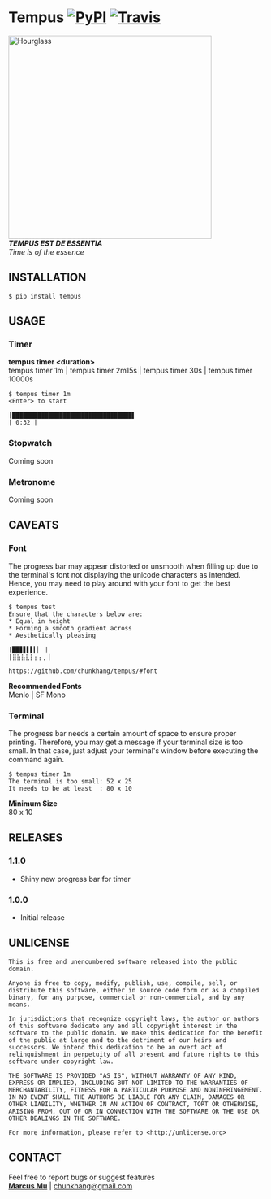 # Tempus [![PyPI](https://img.shields.io/pypi/v/tempus.svg)](https://pypi.python.org/pypi/tempus) [![Travis](https://img.shields.io/travis/chunkhang/tempus.svg)](https://travis-ci.org/chunkhang/tempus)

<img src="https://images.unsplash.com/photo-1501139083538-0139583c060f?auto=format&fit=crop&w=1950&q=60&ixid=dW5zcGxhc2guY29tOzs7Ozs%3D" alt="Hourglass" width=400/><br/>
***TEMPUS EST DE ESSENTIA*** <br/>
*Time is of the essence*

## INSTALLATION

```
$ pip install tempus
```

## USAGE

### Timer
**tempus timer \<duration\>** <br/>
tempus timer 1m | tempus timer 2m15s | tempus timer 30s | tempus timer 10000s
```
$ tempus timer 1m
<Enter> to start

|█████████████████████████████████▌                                     | 0:32 |
```

### Stopwatch

Coming soon

### Metronome

Coming soon

## CAVEATS

### Font
The progress bar may appear distorted or unsmooth when filling up due to the terminal's font not displaying the unicode characters as intended. Hence, you may need to play around with your font to get the best experience.
```
$ tempus test
Ensure that the characters below are:
* Equal in height
* Forming a smooth gradient across
* Aesthetically pleasing

|█▉▊▋▌▍▎▏ |
|⣿⣷⣧⣇⡇⡆⡄⡀|

https://github.com/chunkhang/tempus/#font
```
**Recommended Fonts** <br/>
Menlo | SF Mono <br/>

### Terminal
The progress bar needs a certain amount of space to ensure proper printing. Therefore, you may get a message if your terminal size is too small. In that case, just adjust your terminal's window before executing the command again.
```
$ tempus timer 1m
The terminal is too small: 52 x 25
It needs to be at least  : 80 x 10
```
**Minimum Size** <br/>
80 x 10

## RELEASES

### 1.1.0
* Shiny new progress bar for timer

### 1.0.0
* Initial release

## UNLICENSE

```
This is free and unencumbered software released into the public domain.

Anyone is free to copy, modify, publish, use, compile, sell, or
distribute this software, either in source code form or as a compiled
binary, for any purpose, commercial or non-commercial, and by any
means.

In jurisdictions that recognize copyright laws, the author or authors
of this software dedicate any and all copyright interest in the
software to the public domain. We make this dedication for the benefit
of the public at large and to the detriment of our heirs and
successors. We intend this dedication to be an overt act of
relinquishment in perpetuity of all present and future rights to this
software under copyright law.

THE SOFTWARE IS PROVIDED "AS IS", WITHOUT WARRANTY OF ANY KIND,
EXPRESS OR IMPLIED, INCLUDING BUT NOT LIMITED TO THE WARRANTIES OF
MERCHANTABILITY, FITNESS FOR A PARTICULAR PURPOSE AND NONINFRINGEMENT.
IN NO EVENT SHALL THE AUTHORS BE LIABLE FOR ANY CLAIM, DAMAGES OR
OTHER LIABILITY, WHETHER IN AN ACTION OF CONTRACT, TORT OR OTHERWISE,
ARISING FROM, OUT OF OR IN CONNECTION WITH THE SOFTWARE OR THE USE OR
OTHER DEALINGS IN THE SOFTWARE.

For more information, please refer to <http://unlicense.org>
```

## CONTACT

Feel free to report bugs or suggest features <br/>
**[Marcus Mu](http://marcusmu.me)** | chunkhang@gmail.com
